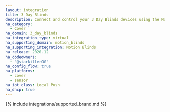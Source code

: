 ```yaml
---
layout: integration
title: 3 Day Blinds
description: Connect and control your 3 Day Blinds devices using the Motion Blinds integration
ha_category:
  - Cover
ha_domain: 3_day_blinds
ha_integration_type: virtual
ha_supporting_domain: motion_blinds
ha_supporting_integration: Motion Blinds
ha_release: 2020.12
ha_codeowners:
  - "@starkillerOG"
ha_config_flow: true
ha_platforms:
  - cover
  - sensor
ha_iot_class: Local Push
ha_dhcp: true
---
```


{% include integrations/supported_brand.md %}
